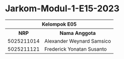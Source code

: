 # Jarkom-Modul-1-E15-2023

<table>
    <tr>
        <th colspan=2> Kelompok E05 </th>
    </tr>
    <tr>
        <th>NRP</th>
        <th>Nama Anggota</th>
    </tr>
    <tr>
        <td>5025211014</td>
        <td>Alexander Weynard Samsico</td>
    </tr>
  <tr>
        <td>5025211121</td>
        <td>Frederick Yonatan Susanto</td>
    </tr>
</table>

